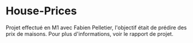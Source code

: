 # House-Prices
Projet effectué en M1 avec Fabien Pelletier, l'objectif était de prédire des prix de maisons. 
Pour plus d'informations, voir le rapport de projet.

